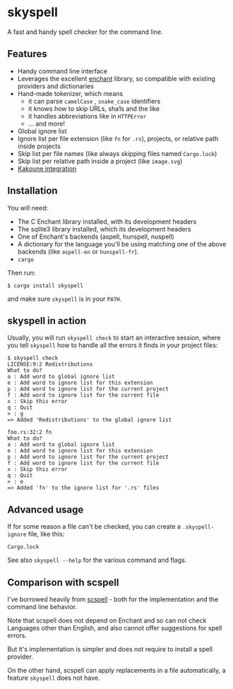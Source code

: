 # skyspell

A fast and handy spell checker for the command line.

## Features

* Handy command line interface
* Leverages the excellent [enchant](https://abiword.github.io/enchant/) library,
  so compatible with existing providers and dictionaries
* Hand-made tokenizer, which means
   * it can parse `camelCase` , `snake_case` identifiers
   * it knows how to skip URLs, sha1s and the like
   * it handles abbreviations like in `HTTPError`
   * ... and more!
* Global ignore list
* Ignore list per file extension (like `fn` for `.rs`), projects, or
  relative path inside projects
* Skip list per file names (like always skipping files named `Cargo.lock`)
* Skip list per relative path inside a project (like `image.svg`)
* [Kakoune integration](https://git.sr.ht/~your-tools/skyspell/tree/main/item/crates/kak/README.md)

## Installation

You will need:

* The C Enchant library installed, with its development headers
* The sqlite3 library installed, which its development headers
* One of Enchant's backends (aspell, hunspell, nuspell)
* A dictionary for the language you'll be using matching one of
  the above backends (like `aspell-en` or `hunspell-fr`).
* `cargo`

Then run:

```
$ cargo install skyspell
```

and make sure `skyspell` is in your `PATH`.

## skyspell in action

Usually, you will run `skyspell check` to start an interactive session,
where you tell `skyspell` how to handle all the errors it finds in your
project files:

```
$ skyspell check
LICENSE:9:2 Redistributions
What to do?
a : Add word to global ignore list
e : Add word to ignore list for this extension
p : Add word to ignore list for the current project
f : Add word to ignore list for the current file
x : Skip this error
q : Quit
> : g
=> Added 'Redistributions' to the global ignore list

foo.rs:32:2 fn
What to do?
a : Add word to global ignore list
e : Add word to ignore list for this extension
p : Add word to ignore list for the current project
f : Add word to ignore list for the current file
x : Skip this error
q : Quit
> : e
=> Added 'fn' to the ignore list for '.rs' files
```

## Advanced usage

If for some reason a file can't be checked, you can create a `.skyspell-ignore` file,
like this:

```
Cargo.lock
```

See also `skyspell --help` for the various command and flags.

## Comparison with scspell

I've borrowed heavily from [scspell](https://github.com/myint/scspell) -
both for the implementation and the command line behavior.

Note that scspell does not depend on Enchant and so can not check
Languages other than English, and also cannot offer suggestions for
spell errors.

But it's implementation is simpler and does not require to install a
spell provider.

On the other hand, scspell can apply replacements in a file automatically,
a feature `skyspell` does not have.
